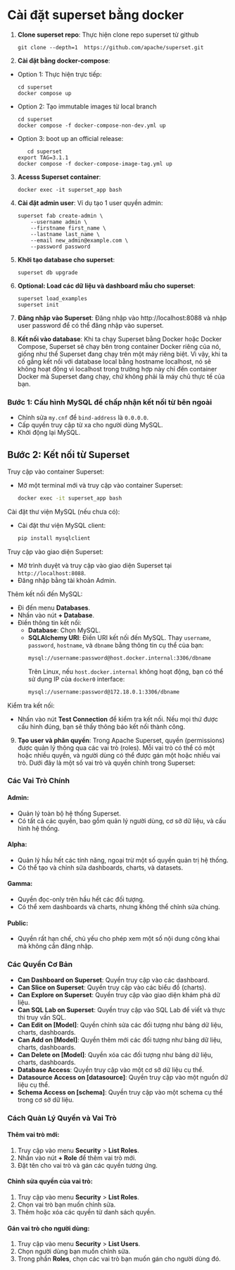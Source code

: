 # Cài đặt superset bằng docker

1. **Clone superset repo**: Thực hiện clone repo superset từ github

    ```shell
	git clone --depth=1  https://github.com/apache/superset.git
    ```

2. **Cài đặt bằng docker-compose**: 
* Option 1: Thực hiện trực tiếp:
    ```shell
	cd superset
	docker compose up
    ```
* Option 2: Tạo  immutable images từ local branch
    ```shell
	cd superset
	docker compose -f docker-compose-non-dev.yml up
    ```
 * Option 3: boot up an official release:
     ```shell
     	cd superset
	export TAG=3.1.1
	docker compose -f docker-compose-image-tag.yml up
    ```

3. **Acesss Superset container**:
    ```shell
	docker exec -it superset_app bash
    ```
    
4. **Cài đặt admin user**: Ví dụ tạo 1 user quyền admin:
    ```shell
	superset fab create-admin \
	    --username admin \
	    --firstname first_name \
	    --lastname last_name \
	    --email new_admin@example.com \
	    --password password
    ```
5. **Khởi tạo database cho superset**: 
    ```shell
	superset db upgrade
    ```

6. **Optional: Load các dữ liệu và dashboard mẫu cho superset**:
    ```shell
	superset load_examples
	superset init
    ```

7. **Đăng nhập vào Superset**: Đăng nhập vào http://localhost:8088 và nhập user password để có thể đăng nhập vào superset.

8. **Kết nối vào database**: Khi ta chạy Superset bằng Docker hoặc Docker Compose, Superset sẽ chạy bên trong container Docker riêng của nó, giống như thể Superset đang chạy trên một máy riêng biệt. Vì vậy, khi ta cố gắng kết nối với database local bằng hostname localhost, nó sẽ không hoạt động vì localhost trong trường hợp này chỉ đến container Docker mà Superset đang chạy, chứ không phải là máy chủ thực tế của bạn.

### Bước 1: Cấu hình MySQL để chấp nhận kết nối từ bên ngoài
   - Chỉnh sửa `my.cnf` để `bind-address` là `0.0.0.0`.
   - Cấp quyền truy cập từ xa cho người dùng MySQL.
   - Khởi động lại MySQL.
## Bước 2: Kết nối từ Superset

Truy cập vào container Superset:
   - Mở một terminal mới và truy cập vào container Superset:
     ```sh
     docker exec -it superset_app bash
     ```

Cài đặt thư viện MySQL (nếu chưa có):
   - Cài đặt thư viện MySQL client:
     ```sh
     pip install mysqlclient
     ```

Truy cập vào giao diện Superset:
   - Mở trình duyệt và truy cập vào giao diện Superset tại `http://localhost:8088`.
   - Đăng nhập bằng tài khoản Admin.

Thêm kết nối đến MySQL:
   - Đi đến menu **Databases**.
   - Nhấn vào nút **+ Database**.
   - Điền thông tin kết nối:
     - **Database**: Chọn MySQL.
     - **SQLAlchemy URI**: Điền URI kết nối đến MySQL. Thay `username`, `password`, `hostname`, và `dbname` bằng thông tin cụ thể của bạn:
       ```sh
       mysql://username:password@host.docker.internal:3306/dbname
       ```
       Trên Linux, nếu `host.docker.internal` không hoạt động, bạn có thể sử dụng IP của `docker0` interface:
       ```sh
       mysql://username:password@172.18.0.1:3306/dbname
       ```

Kiểm tra kết nối:
   - Nhấn vào nút **Test Connection** để kiểm tra kết nối. Nếu mọi thứ được cấu hình đúng, bạn sẽ thấy thông báo kết nối thành công.



9. **Tạo user và phân quyền**: Trong Apache Superset, quyền (permissions) được quản lý thông qua các vai trò (roles). Mỗi vai trò có thể có một hoặc nhiều quyền, và người dùng có thể được gán một hoặc nhiều vai trò. Dưới đây là một số vai trò và quyền chính trong Superset:

### Các Vai Trò Chính

#### Admin:
- Quản lý toàn bộ hệ thống Superset.
- Có tất cả các quyền, bao gồm quản lý người dùng, cơ sở dữ liệu, và cấu hình hệ thống.

#### Alpha:
- Quản lý hầu hết các tính năng, ngoại trừ một số quyền quản trị hệ thống.
- Có thể tạo và chỉnh sửa dashboards, charts, và datasets.

#### Gamma:
- Quyền đọc-only trên hầu hết các đối tượng.
- Có thể xem dashboards và charts, nhưng không thể chỉnh sửa chúng.

#### Public:
- Quyền rất hạn chế, chủ yếu cho phép xem một số nội dung công khai mà không cần đăng nhập.

### Các Quyền Cơ Bản
- **Can Dashboard on Superset**: Quyền truy cập vào các dashboard.
- **Can Slice on Superset**: Quyền truy cập vào các biểu đồ (charts).
- **Can Explore on Superset**: Quyền truy cập vào giao diện khám phá dữ liệu.
- **Can SQL Lab on Superset**: Quyền truy cập vào SQL Lab để viết và thực thi truy vấn SQL.
- **Can Edit on [Model]**: Quyền chỉnh sửa các đối tượng như bảng dữ liệu, charts, dashboards.
- **Can Add on [Model]**: Quyền thêm mới các đối tượng như bảng dữ liệu, charts, dashboards.
- **Can Delete on [Model]**: Quyền xóa các đối tượng như bảng dữ liệu, charts, dashboards.
- **Database Access**: Quyền truy cập vào một cơ sở dữ liệu cụ thể.
- **Datasource Access on [datasource]**: Quyền truy cập vào một nguồn dữ liệu cụ thể.
- **Schema Access on [schema]**: Quyền truy cập vào một schema cụ thể trong cơ sở dữ liệu.

### Cách Quản Lý Quyền và Vai Trò

#### Thêm vai trò mới:
1. Truy cập vào menu **Security** > **List Roles**.
2. Nhấn vào nút **+ Role** để thêm vai trò mới.
3. Đặt tên cho vai trò và gán các quyền tương ứng.

#### Chỉnh sửa quyền của vai trò:
1. Truy cập vào menu **Security** > **List Roles**.
2. Chọn vai trò bạn muốn chỉnh sửa.
3. Thêm hoặc xóa các quyền từ danh sách quyền.

#### Gán vai trò cho người dùng:
1. Truy cập vào menu **Security** > **List Users**.
2. Chọn người dùng bạn muốn chỉnh sửa.
3. Trong phần **Roles**, chọn các vai trò bạn muốn gán cho người dùng đó.




    
